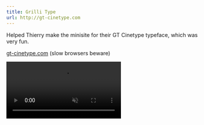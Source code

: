 ```yaml
---
title: Grilli Type
url: http://gt-cinetype.com
---
```


Helped Thierry make the minisite for their GT Cinetype typeface, which was very fun.

[gt-cinetype.com](http://gt-cinetype.com) (slow browsers beware)

<video autoplay="" muted="" loop="" playsinline="">
	<source src="https://gt-cinetype.com/animations/SC-400px-37-h264-nomulti/C-Y.mp4" type="video/mp4">
</video>